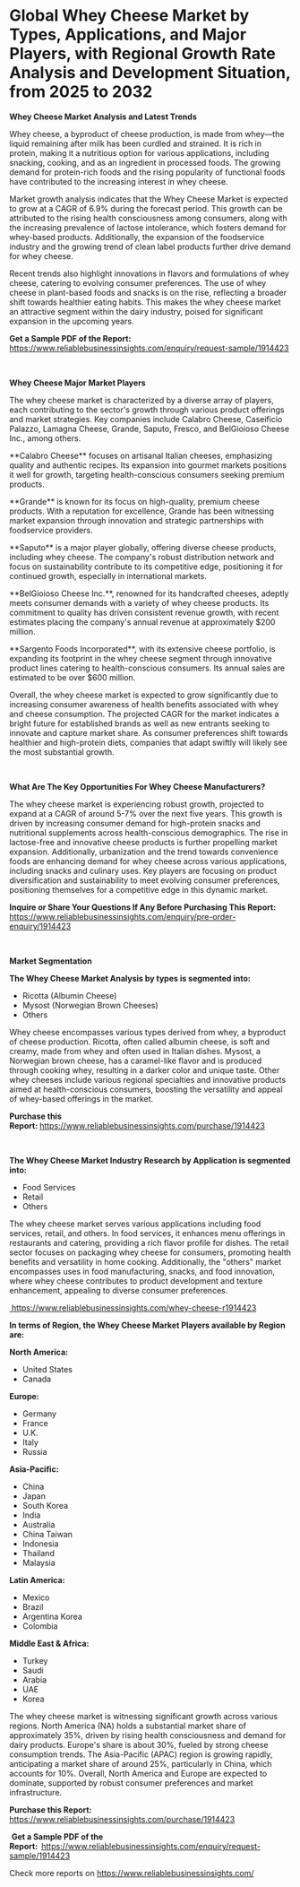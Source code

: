 <p><h1>Global Whey Cheese Market by Types, Applications, and Major Players, with Regional Growth Rate Analysis and Development Situation, from 2025 to 2032</h1></p><p><strong>Whey Cheese Market Analysis and Latest Trends</strong></p>
<p><p>Whey cheese, a byproduct of cheese production, is made from whey—the liquid remaining after milk has been curdled and strained. It is rich in protein, making it a nutritious option for various applications, including snacking, cooking, and as an ingredient in processed foods. The growing demand for protein-rich foods and the rising popularity of functional foods have contributed to the increasing interest in whey cheese.</p><p>Market growth analysis indicates that the Whey Cheese Market is expected to grow at a CAGR of 6.9% during the forecast period. This growth can be attributed to the rising health consciousness among consumers, along with the increasing prevalence of lactose intolerance, which fosters demand for whey-based products. Additionally, the expansion of the foodservice industry and the growing trend of clean label products further drive demand for whey cheese.</p><p>Recent trends also highlight innovations in flavors and formulations of whey cheese, catering to evolving consumer preferences. The use of whey cheese in plant-based foods and snacks is on the rise, reflecting a broader shift towards healthier eating habits. This makes the whey cheese market an attractive segment within the dairy industry, poised for significant expansion in the upcoming years.</p></p>
<p><strong>Get a Sample PDF of the Report:&nbsp;</strong> <a href="https://www.reliablebusinessinsights.com/enquiry/request-sample/1914423?utm_campaign=2317&utm_medium=2&utm_source=Github&utm_content=ia&utm_term=14022025&utm_id=whey-cheese">https://www.reliablebusinessinsights.com/enquiry/request-sample/1914423</a></p>
<p>&nbsp;</p>
<p><strong>Whey Cheese Major Market Players</strong></p>
<p><p>The whey cheese market is characterized by a diverse array of players, each contributing to the sector's growth through various product offerings and market strategies. Key companies include Calabro Cheese, Caseificio Palazzo, Lamagna Cheese, Grande, Saputo, Fresco, and BelGioioso Cheese Inc., among others.</p><p>**Calabro Cheese** focuses on artisanal Italian cheeses, emphasizing quality and authentic recipes. Its expansion into gourmet markets positions it well for growth, targeting health-conscious consumers seeking premium products. </p><p>**Grande** is known for its focus on high-quality, premium cheese products. With a reputation for excellence, Grande has been witnessing market expansion through innovation and strategic partnerships with foodservice providers. </p><p>**Saputo** is a major player globally, offering diverse cheese products, including whey cheese. The company's robust distribution network and focus on sustainability contribute to its competitive edge, positioning it for continued growth, especially in international markets.</p><p>**BelGioioso Cheese Inc.**, renowned for its handcrafted cheeses, adeptly meets consumer demands with a variety of whey cheese products. Its commitment to quality has driven consistent revenue growth, with recent estimates placing the company's annual revenue at approximately $200 million.</p><p>**Sargento Foods Incorporated**, with its extensive cheese portfolio, is expanding its footprint in the whey cheese segment through innovative product lines catering to health-conscious consumers. Its annual sales are estimated to be over $600 million.</p><p>Overall, the whey cheese market is expected to grow significantly due to increasing consumer awareness of health benefits associated with whey and cheese consumption. The projected CAGR for the market indicates a bright future for established brands as well as new entrants seeking to innovate and capture market share. As consumer preferences shift towards healthier and high-protein diets, companies that adapt swiftly will likely see the most substantial growth.</p></p>
<p>&nbsp;</p>
<p><strong>What Are The Key Opportunities For Whey Cheese Manufacturers?</strong></p>
<p><p>The whey cheese market is experiencing robust growth, projected to expand at a CAGR of around 5-7% over the next five years. This growth is driven by increasing consumer demand for high-protein snacks and nutritional supplements across health-conscious demographics. The rise in lactose-free and innovative cheese products is further propelling market expansion. Additionally, urbanization and the trend towards convenience foods are enhancing demand for whey cheese across various applications, including snacks and culinary uses. Key players are focusing on product diversification and sustainability to meet evolving consumer preferences, positioning themselves for a competitive edge in this dynamic market.</p></p>
<p><strong>Inquire or Share Your Questions If Any Before Purchasing This Report:</strong> <a href="https://www.reliablebusinessinsights.com/enquiry/pre-order-enquiry/1914423?utm_campaign=2317&utm_medium=2&utm_source=Github&utm_content=ia&utm_term=14022025&utm_id=whey-cheese">https://www.reliablebusinessinsights.com/enquiry/pre-order-enquiry/1914423</a></p>
<p>&nbsp;</p>
<p><strong>Market Segmentation</strong></p>
<p><strong>The Whey Cheese Market Analysis by types is segmented into:</strong></p>
<p><ul><li>Ricotta (Albumin Cheese)</li><li>Mysost (Norwegian Brown Cheeses)</li><li>Others</li></ul></p>
<p><p>Whey cheese encompasses various types derived from whey, a byproduct of cheese production. Ricotta, often called albumin cheese, is soft and creamy, made from whey and often used in Italian dishes. Mysost, a Norwegian brown cheese, has a caramel-like flavor and is produced through cooking whey, resulting in a darker color and unique taste. Other whey cheeses include various regional specialties and innovative products aimed at health-conscious consumers, boosting the versatility and appeal of whey-based offerings in the market.</p></p>
<p><strong>Purchase this Report:&nbsp;</strong><a href="https://www.reliablebusinessinsights.com/purchase/1914423?utm_campaign=2317&utm_medium=2&utm_source=Github&utm_content=ia&utm_term=14022025&utm_id=whey-cheese">https://www.reliablebusinessinsights.com/purchase/1914423</a></p>
<p>&nbsp;</p>
<p><strong>The Whey Cheese Market Industry Research by Application is segmented into:</strong></p>
<p><ul><li>Food Services</li><li>Retail</li><li>Others</li></ul></p>
<p><p>The whey cheese market serves various applications including food services, retail, and others. In food services, it enhances menu offerings in restaurants and catering, providing a rich flavor profile for dishes. The retail sector focuses on packaging whey cheese for consumers, promoting health benefits and versatility in home cooking. Additionally, the "others" market encompasses uses in food manufacturing, snacks, and food innovation, where whey cheese contributes to product development and texture enhancement, appealing to diverse consumer preferences.</p></p>
<p><a href="https://www.reliablebusinessinsights.com/whey-cheese-r1914423?utm_campaign=2317&utm_medium=2&utm_source=Github&utm_content=ia&utm_term=14022025&utm_id=whey-cheese">&nbsp;https://www.reliablebusinessinsights.com/whey-cheese-r1914423</a></p>
<p><strong>In terms of Region, the Whey Cheese Market Players available by Region are:</strong></p>
<p>
    <p> <strong> North America: </strong>
        <ul>
            <li>United States</li>
            <li>Canada</li>
        </ul>
        </p> 
    <p> <strong> Europe: </strong>
        <ul>
            <li>Germany</li>
            <li>France</li>
            <li>U.K.</li>
            <li>Italy</li>
            <li>Russia</li>
        </ul>
        </p> 
    <p> <strong> Asia-Pacific: </strong>
        <ul>
            <li>China</li>
            <li>Japan</li>
            <li>South Korea</li>
            <li>India</li>
            <li>Australia</li>
            <li>China Taiwan</li>
            <li>Indonesia</li>
            <li>Thailand</li>
            <li>Malaysia</li>
        </ul>
        </p> 
    <p> <strong> Latin America: </strong>
        <ul>
            <li>Mexico</li>
            <li>Brazil</li>
            <li>Argentina Korea</li>
            <li>Colombia</li>
        </ul>
        </p> 
    <p> <strong> Middle East & Africa: </strong>
        <ul>
            <li>Turkey</li>
            <li>Saudi</li>
            <li>Arabia</li>
            <li>UAE</li>
            <li>Korea</li>
        </ul>
    </p>
    </p>
<p><p>The whey cheese market is witnessing significant growth across various regions. North America (NA) holds a substantial market share of approximately 35%, driven by rising health consciousness and demand for dairy products. Europe's share is about 30%, fueled by strong cheese consumption trends. The Asia-Pacific (APAC) region is growing rapidly, anticipating a market share of around 25%, particularly in China, which accounts for 10%. Overall, North America and Europe are expected to dominate, supported by robust consumer preferences and market infrastructure.</p></p>
<p><strong>Purchase this Report: </strong><a href="https://www.reliablebusinessinsights.com/purchase/1914423?utm_campaign=2317&utm_medium=2&utm_source=Github&utm_content=ia&utm_term=14022025&utm_id=whey-cheese">https://www.reliablebusinessinsights.com/purchase/1914423</a></p>
<p>&nbsp;<strong>Get a Sample PDF of the Report:&nbsp;&nbsp;</strong><a href="https://www.reliablebusinessinsights.com/enquiry/request-sample/1914423?utm_campaign=2317&utm_medium=2&utm_source=Github&utm_content=ia&utm_term=14022025&utm_id=whey-cheese">https://www.reliablebusinessinsights.com/enquiry/request-sample/1914423</a></p>
<p><strong></strong></p>
<p>Check more reports on <a href="https://www.reliablebusinessinsights.com/?utm_campaign=2317&utm_medium=2&utm_source=Github&utm_content=ia&utm_term=14022025&utm_id=whey-cheese">https://www.reliablebusinessinsights.com/</a></p>